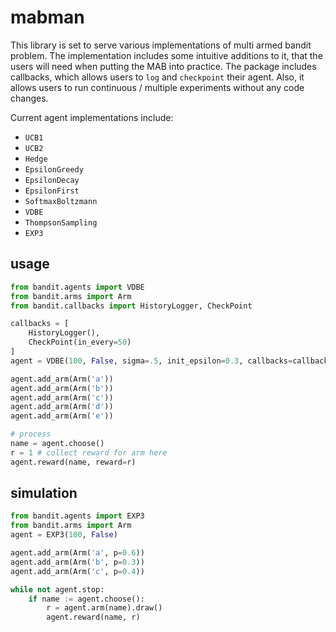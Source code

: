 # mabman

This library is set to serve various implementations of multi armed bandit problem. The implementation includes some  intuitive 
additions to it, that the users will need when putting the MAB into practice. 
The package includes callbacks, which allows users to `log` and `checkpoint` their agent. Also, it allows users to run continuous / multiple
experiments without any code changes.  

Current agent implementations include:
* `UCB1`
* `UCB2`
* `Hedge`
* `EpsilonGreedy`
* `EpsilonDecay`
* `EpsilonFirst`
* `SoftmaxBoltzmann`
* `VDBE`
* `ThompsonSampling`
* `EXP3`

##  usage
```python
from bandit.agents import VDBE
from bandit.arms import Arm
from bandit.callbacks import HistoryLogger, CheckPoint

callbacks = [
    HistoryLogger(),
    CheckPoint(in_every=50)
]
agent = VDBE(100, False, sigma=.5, init_epsilon=0.3, callbacks=callbacks)

agent.add_arm(Arm('a'))
agent.add_arm(Arm('b'))
agent.add_arm(Arm('c'))
agent.add_arm(Arm('d'))
agent.add_arm(Arm('e'))

# process
name = agent.choose()
r = 1 # collect reward for arm here  
agent.reward(name, reward=r)
```
## simulation
```python
from bandit.agents import EXP3
from bandit.arms import Arm
agent = EXP3(100, False)

agent.add_arm(Arm('a', p=0.6))
agent.add_arm(Arm('b', p=0.3))
agent.add_arm(Arm('c', p=0.4))

while not agent.stop:
    if name := agent.choose():
        r = agent.arm(name).draw()
        agent.reward(name, r)
```